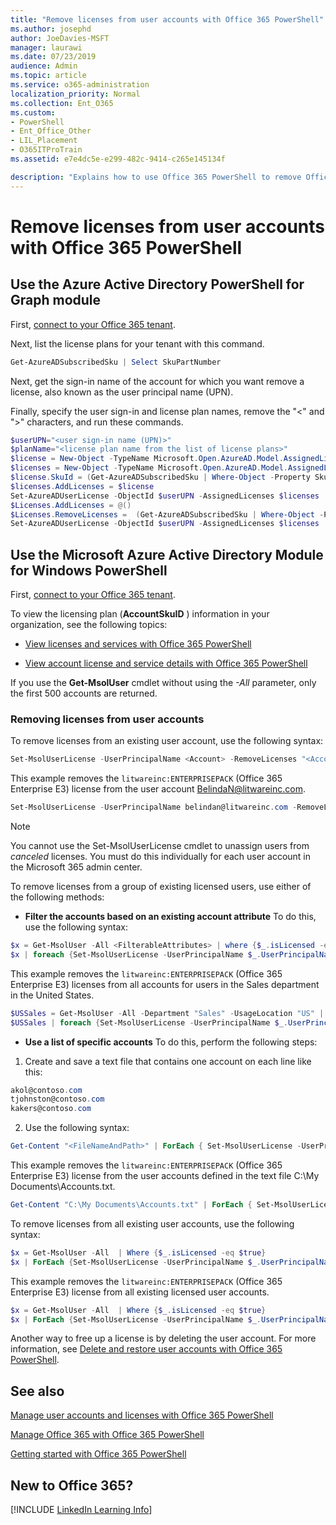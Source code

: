 ```yaml
---
title: "Remove licenses from user accounts with Office 365 PowerShell"
ms.author: josephd
author: JoeDavies-MSFT
manager: laurawi
ms.date: 07/23/2019
audience: Admin
ms.topic: article
ms.service: o365-administration
localization_priority: Normal
ms.collection: Ent_O365
ms.custom: 
- PowerShell
- Ent_Office_Other
- LIL_Placement
- O365ITProTrain
ms.assetid: e7e4dc5e-e299-482c-9414-c265e145134f

description: "Explains how to use Office 365 PowerShell to remove Office 365 licenses that were previously assigned to users."
---
```


# Remove licenses from user accounts with Office 365 PowerShell

## Use the Azure Active Directory PowerShell for Graph module

First, [connect to your Office 365 tenant](connect-to-office-365-powershell.md#connect-with-the-azure-active-directory-powershell-for-graph-module).
  

Next, list the license plans for your tenant with this command.

```powershell
Get-AzureADSubscribedSku | Select SkuPartNumber
```

Next, get the sign-in name of the account for which you want remove a license, also known as the user principal name (UPN).

Finally, specify the user sign-in and license plan names, remove the "<" and ">" characters, and run these commands.

```powershell
$userUPN="<user sign-in name (UPN)>"
$planName="<license plan name from the list of license plans>"
$license = New-Object -TypeName Microsoft.Open.AzureAD.Model.AssignedLicense
$licenses = New-Object -TypeName Microsoft.Open.AzureAD.Model.AssignedLicenses
$license.SkuId = (Get-AzureADSubscribedSku | Where-Object -Property SkuPartNumber -Value $planName -EQ).SkuID
$licenses.AddLicenses = $license
Set-AzureADUserLicense -ObjectId $userUPN -AssignedLicenses $licenses
$Licenses.AddLicenses = @()
$Licenses.RemoveLicenses =  (Get-AzureADSubscribedSku | Where-Object -Property SkuPartNumber -Value $planName -EQ).SkuID
Set-AzureADUserLicense -ObjectId $userUPN -AssignedLicenses $licenses
```

## Use the Microsoft Azure Active Directory Module for Windows PowerShell

First, [connect to your Office 365 tenant](connect-to-office-365-powershell.md#connect-with-the-microsoft-azure-active-directory-module-for-windows-powershell).

   
To view the licensing plan (**AccountSkuID** ) information in your organization, see the following topics:
    
  - [View licenses and services with Office 365 PowerShell](view-licenses-and-services-with-office-365-powershell.md)
    
  - [View account license and service details with Office 365 PowerShell](view-account-license-and-service-details-with-office-365-powershell.md)
    
If you use the **Get-MsolUser** cmdlet without using the _-All_ parameter, only the first 500 accounts are returned.
    
### Removing licenses from user accounts

To remove licenses from an existing user account, use the following syntax:
  
```powershell
Set-MsolUserLicense -UserPrincipalName <Account> -RemoveLicenses "<AccountSkuId1>", "<AccountSkuId2>"...
```

This example removes the `litwareinc:ENTERPRISEPACK` (Office 365 Enterprise E3) license from the user account BelindaN@litwareinc.com.
  
```powershell
Set-MsolUserLicense -UserPrincipalName belindan@litwareinc.com -RemoveLicenses "litwareinc:ENTERPRISEPACK"
```

>[!Note]
>You cannot use the Set-MsolUserLicense cmdlet to unassign users from *canceled* licenses. You must do this individually for each user account in the Microsoft 365 admin center.
>

To remove licenses from a group of existing licensed users, use either of the following methods:
  
- **Filter the accounts based on an existing account attribute** To do this, use the following syntax:
    
```powershell
$x = Get-MsolUser -All <FilterableAttributes> | where {$_.isLicensed -eq $true}
$x | foreach {Set-MsolUserLicense -UserPrincipalName $_.UserPrincipalName -RemoveLicenses "<AccountSkuId1>", "<AccountSkuId2>"...}
```

This example removes the  `litwareinc:ENTERPRISEPACK` (Office 365 Enterprise E3) licenses from all accounts for users in the Sales department in the United States.
    
```powershell
$USSales = Get-MsolUser -All -Department "Sales" -UsageLocation "US" | where {$_.isLicensed -eq $true}
$USSales | foreach {Set-MsolUserLicense -UserPrincipalName $_.UserPrincipalName -RemoveLicenses "litwareinc:ENTERPRISEPACK"}
```

- **Use a list of specific accounts** To do this, perform the following steps:
    
1. Create and save a text file that contains one account on each line like this:
    
  ```powershell
akol@contoso.com
tjohnston@contoso.com
kakers@contoso.com
  ```

2. Use the following syntax:
    
  ```powershell
  Get-Content "<FileNameAndPath>" | ForEach { Set-MsolUserLicense -UserPrincipalName $_ -RemoveLicenses "<AccountSkuId1>", "<AccountSkuId2>"... }
  ```

This example removes the  `litwareinc:ENTERPRISEPACK` (Office 365 Enterprise E3) license from the user accounts defined in the text file C:\My Documents\Accounts.txt.
    
  ```powershell
  Get-Content "C:\My Documents\Accounts.txt" | ForEach { Set-MsolUserLicense -UserPrincipalName $_ -RemoveLicenses "litwareinc:ENTERPRISEPACK" }
  ```

To remove licenses from all existing user accounts, use the following syntax:
  
```powershell
$x = Get-MsolUser -All  | Where {$_.isLicensed -eq $true}
$x | ForEach {Set-MsolUserLicense -UserPrincipalName $_.UserPrincipalName -RemoveLicenses "<AccountSkuId1>", "<AccountSkuId2>"...}
```

This example removes the  `litwareinc:ENTERPRISEPACK` (Office 365 Enterprise E3) license from all existing licensed user accounts.
  
```powershell
$x = Get-MsolUser -All  | Where {$_.isLicensed -eq $true}
$x | ForEach {Set-MsolUserLicense -UserPrincipalName $_.UserPrincipalName -RemoveLicenses "litwareinc:ENTERPRISEPACK"}
```

Another way to free up a license is by deleting the user account. For more information, see [Delete and restore user accounts with Office 365 PowerShell](delete-and-restore-user-accounts-with-office-365-powershell.md).
  
## See also

[Manage user accounts and licenses with Office 365 PowerShell](manage-user-accounts-and-licenses-with-office-365-powershell.md)
  
[Manage Office 365 with Office 365 PowerShell](manage-office-365-with-office-365-powershell.md)
  
[Getting started with Office 365 PowerShell](getting-started-with-office-365-powershell.md)

    
## New to Office 365?

[!INCLUDE [LinkedIn Learning Info](../common/office/linkedin-learning-info.md)]
   

